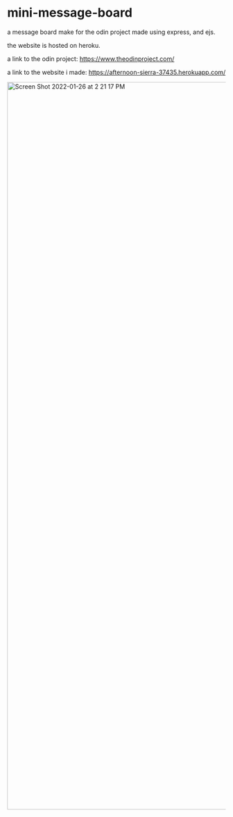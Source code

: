 # mini-message-board

a message board make for the odin project made using express, and ejs.

the website is hosted on heroku.

a link to the odin project: https://www.theodinproject.com/

a link to the website i made: https://afternoon-sierra-37435.herokuapp.com/

<img width="1680" alt="Screen Shot 2022-01-26 at 2 21 17 PM" src="https://user-images.githubusercontent.com/17935336/151240805-781b94c8-a893-4adb-ad91-15b5e46abb62.png">
